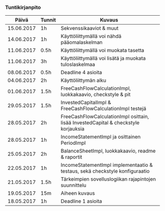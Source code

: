 ### Tuntikirjanpito
Päivä      | Tunnit | Kuvaus
---------- | ------ | ------
15.06.2017 | 1h     | Sekvenssikaaviot & muut
14.06.2017 | 1h     | Käyttöliittymällä voi nähdä pääomalaskelman
11.06.2017 | 0.5h   | Käyttöliittymällä voi muokata tasetta
11.06.2017 | 3h     | Käyttöliittymällä voi lisätä ja muokata tuloslaskelmaa
08.06.2017 | 0.5h   | Deadline 4 asioita
04.06.2017 | 2h     | Käyttöliittymän alku
01.06.2017 | 1.5h   | FreeCashFlowCalculationImpl, luokkakaavio, checkstyle & pit
29.05.2017 | 1.5h   | InvestedCapitalImpl & FreeCashFlowCalculationImpl testejä
28.05.2017 | 2h     | FreeCashFlowCalculationImpl osittain, lisää InvestedCapital & checkstyle korjauksia
28.05.2017 | 1h     | IncomeStatementImpl ja osittainen PeriodImpl
25.05.2017 | 2h     | BalanceSheetImpl, luokkakaavio, readme & raportit
22.05.2017 | 1h     | IncomeStatementImpl implementaatio & testaus, sekä checkstyle konfiguraatio
21.05.2017 | 1.5h   | Tärkeimpien sovelluslogiikan rajapintojen suunnittelu
19.05.2017 | 15m    | Aiheen kuvaus
18.05.2017 | 1h     | Deadline 1 asioita
